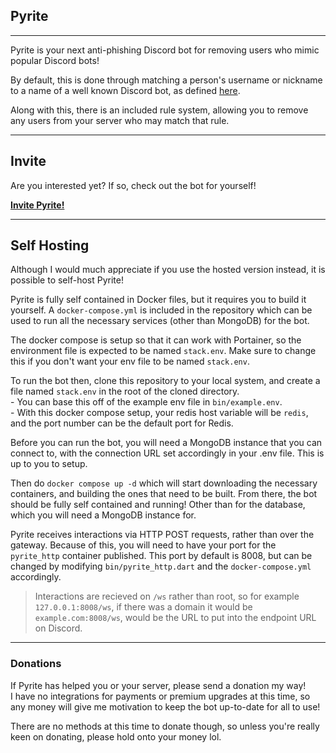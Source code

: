 ## Pyrite
---
Pyrite is your next anti-phishing Discord bot for removing users who mimic popular Discord bots!

By default, this is done through matching a person's username or nickname to a name of a well known Discord bot, as defined [here](https://github.com/Pyrite-X/Bot-List).

Along with this, there is an included rule system, allowing you to remove any users from your server who may match that rule.

---
## Invite
Are you interested yet? If so, check out the bot for yourself!

**[Invite Pyrite!](https://discord.com/api/oauth2/authorize?client_id=1022370218489692222&permissions=1374926720198&scope=bot%20applications.commands)**

---
## Self Hosting
Although I would much appreciate if you use the hosted version instead, it is possible to self-host Pyrite!

Pyrite is fully self contained in Docker files, but it requires you to build it yourself. A `docker-compose.yml` is included in the repository which can be used to run all the necessary services (other than MongoDB) for the bot.

The docker compose is setup so that it can work with Portainer, so the environment file is expected to be named `stack.env`. Make sure to change this if you don't want your env file to be named `stack.env`. 

To run the bot then, clone this repository to your local system, and create a file named `stack.env` in the root of the cloned directory. <br> - You can base this off of the example env file in `bin/example.env`. <br> - With this docker compose setup, your redis host variable will be `redis`, and the port number can be the default port for Redis.

Before you can run the bot, you will need a MongoDB instance that you can connect to, with the connection URL set accordingly in your .env file. This is up to you to setup.

Then do `docker compose up -d` which will start downloading the necessary containers, and building the ones that need to be built. From there, the bot should be fully self contained and running! Other than for the database, which you will need a MongoDB instance for.

Pyrite receives interactions via HTTP POST requests, rather than over the gateway. Because of this, you will need to have your port for the `pyrite_http` container published. This port by default is 8008, but can be changed by modifying `bin/pyrite_http.dart` and the `docker-compose.yml` accordingly. 
> Interactions are recieved on `/ws` rather than root, so for example `127.0.0.1:8008/ws`, if there was a domain it would be `example.com:8008/ws`, would be the URL to put into the endpoint URL on Discord.

---
### Donations
If Pyrite has helped you or your server, please send a donation my way! <br> I have no integrations for payments or premium upgrades at this time, so any money will give me motivation to keep the bot up-to-date for all to use!

There are no methods at this time to donate though, so unless you're really keen on donating, please hold onto your money lol.
